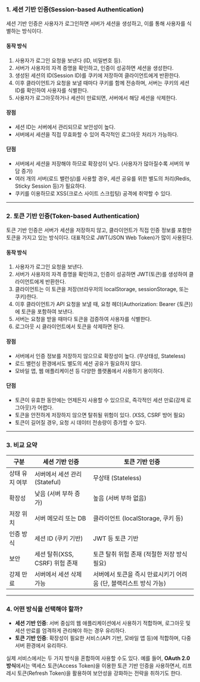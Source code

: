 
### 1. **세션 기반 인증(Session-based Authentication)**  
세션 기반 인증은 사용자가 로그인하면 서버가 세션을 생성하고, 이를 통해 사용자를 식별하는 방식이다.  

#### **동작 방식**  
1. 사용자가 로그인 요청을 보낸다 (ID, 비밀번호 등).  
2. 서버가 사용자의 자격 증명을 확인하고, 인증이 성공하면 세션을 생성한다.  
3. 생성된 세션의 ID(Session ID)를 쿠키에 저장하여 클라이언트에게 반환한다.  
4. 이후 클라이언트가 요청을 보낼 때마다 쿠키를 함께 전송하며, 서버는 쿠키의 세션 ID를 확인하여 사용자를 식별한다.  
5. 사용자가 로그아웃하거나 세션이 만료되면, 서버에서 해당 세션을 삭제한다.  

#### **장점**  
- 세션 ID는 서버에서 관리되므로 보안성이 높다.  
- 서버에서 세션을 직접 무효화할 수 있어 즉각적인 로그아웃 처리가 가능하다.  

#### **단점**  
- 서버에서 세션을 저장해야 하므로 확장성이 낮다. (사용자가 많아질수록 서버의 부담 증가)  
- 여러 개의 서버(로드 밸런싱)를 사용할 경우, 세션 공유를 위한 별도의 처리(Redis, Sticky Session 등)가 필요하다.  
- 쿠키를 이용하므로 XSS(크로스 사이트 스크립팅) 공격에 취약할 수 있다.  

---

### 2. **토큰 기반 인증(Token-based Authentication)**  
토큰 기반 인증은 서버가 세션을 저장하지 않고, 클라이언트가 직접 인증 정보를 포함한 토큰을 가지고 있는 방식이다. 대표적으로 JWT(JSON Web Token)가 많이 사용된다.  

#### **동작 방식**  
1. 사용자가 로그인 요청을 보낸다.  
2. 서버가 사용자의 자격 증명을 확인하고, 인증이 성공하면 JWT(토큰)를 생성하여 클라이언트에게 반환한다.  
3. 클라이언트는 이 토큰을 저장(브라우저의 localStorage, sessionStorage, 또는 쿠키)한다.  
4. 이후 클라이언트가 API 요청을 보낼 때, 요청 헤더(Authorization: Bearer {토큰})에 토큰을 포함하여 보낸다.  
5. 서버는 요청을 받을 때마다 토큰을 검증하여 사용자를 식별한다.  
6. 로그아웃 시 클라이언트에서 토큰을 삭제하면 된다.  

#### **장점**  
- 서버에서 인증 정보를 저장하지 않으므로 확장성이 높다. (무상태성, Stateless)  
- 로드 밸런싱 환경에서도 별도의 세션 공유가 필요하지 않다.  
- 모바일 앱, 웹 애플리케이션 등 다양한 플랫폼에서 사용하기 용이하다.  

#### **단점**  
- 토큰이 유효한 동안에는 언제든지 사용할 수 있으므로, 즉각적인 세션 만료(강제 로그아웃)가 어렵다.  
- 토큰을 안전하게 저장하지 않으면 탈취될 위험이 있다. (XSS, CSRF 방어 필요)  
- 토큰이 길어질 경우, 요청 시 데이터 전송량이 증가할 수 있다.  

---

### 3. **비교 요약**  

| 구분 | 세션 기반 인증 | 토큰 기반 인증 |
|------|--------------|--------------|
| 상태 유지 여부 | 서버에서 세션 관리 (Stateful) | 무상태 (Stateless) |
| 확장성 | 낮음 (서버 부하 증가) | 높음 (서버 부하 없음) |
| 저장 위치 | 서버 메모리 또는 DB | 클라이언트 (localStorage, 쿠키 등) |
| 인증 방식 | 세션 ID (쿠키 기반) | JWT 등 토큰 기반 |
| 보안 | 세션 탈취(XSS, CSRF) 위험 존재 | 토큰 탈취 위험 존재 (적절한 저장 방식 필요) |
| 강제 만료 | 서버에서 세션 삭제 가능 | 서버에서 토큰을 즉시 만료시키기 어려움 (단, 블랙리스트 방식 가능) |

---

### 4. **어떤 방식을 선택해야 할까?**  
- **세션 기반 인증**: 서버 중심의 웹 애플리케이션에서 사용하기 적합하며, 로그아웃 및 세션 만료를 엄격하게 관리해야 하는 경우 유리하다.  
- **토큰 기반 인증**: 확장성이 필요한 서비스(API 기반, 모바일 앱 등)에 적합하며, 다중 서버 환경에서 유리하다.  

실제 서비스에서는 두 가지 방식을 혼합하여 사용할 수도 있다. 예를 들어, **OAuth 2.0 방식**에서는 액세스 토큰(Access Token)을 이용한 토큰 기반 인증을 사용하면서, 리프레시 토큰(Refresh Token)을 활용하여 보안성을 강화하는 전략을 취하기도 한다.

